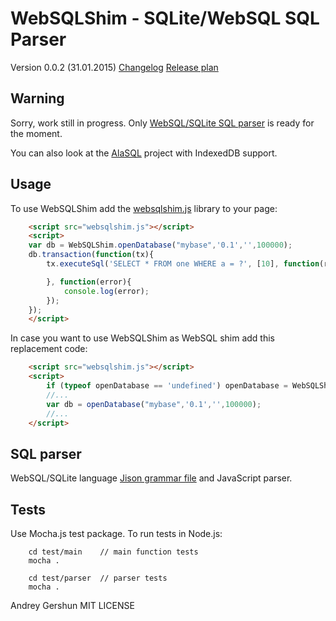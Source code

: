# WebSQLShim - SQLite/WebSQL SQL Parser

Version 0.0.2 (31.01.2015) [Changelog](CHANGELOG.md) [Release plan](RELEASES.md)


## Warning
Sorry, work still in progress. Only [WebSQL/SQLite SQL parser](src/sqliteparser.jison) is ready for the moment.

You can also look at the [AlaSQL](http://github.com/agershun/alasql) project with IndexedDB support.

## Usage

To use WebSQLShim add the [websqlshim.js](websqlshim.js) library to your page:
```html
	<script src="websqlshim.js"></script>
	<script>
	var db = WebSQLShim.openDatabase("mybase",'0.1','',100000);
	db.transaction(function(tx){
		tx.executeSql('SELECT * FROM one WHERE a = ?', [10], function(result){

		}, function(error){
			console.log(error);
		});
	});
	</script>
```
In case you want to use WebSQLShim as WebSQL shim add this replacement code:
```html
	<script src="websqlshim.js"></script>
	<script>
		if (typeof openDatabase == 'undefined') openDatabase = WebSQLShim.openDatabase;
		//...
		var db = openDatabase("mybase",'0.1','',100000);
		//...
	</script>
```

## SQL parser

WebSQL/SQLite language [Jison grammar file](src/sqliteparser.jison) and JavaScript parser.

## Tests
Use Mocha.js test package. To run tests in Node.js:

```
    cd test/main    // main function tests
    mocha .

    cd test/parser  // parser tests
    mocha .

```

Andrey Gershun
MIT LICENSE
